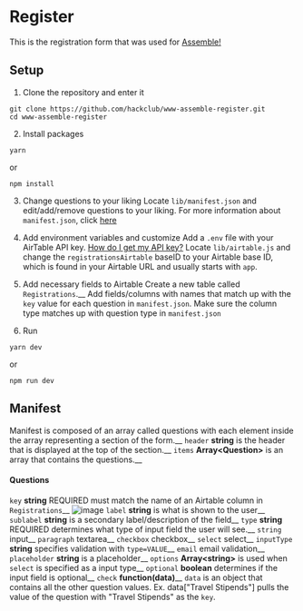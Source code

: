 # Register
This is the registration form that was used for [Assemble!](https://github.com/hackclub/assemble)

## Setup

1. Clone the repository and enter it
```
git clone https://github.com/hackclub/www-assemble-register.git
cd www-assemble-register
```
2. Install packages
```
yarn
```
or
```
npm install
```
3. Change questions to your liking
Locate `lib/manifest.json` and edit/add/remove questions to your liking. For more information about `manifest.json`, click [here](https://github.com/hackclub/www-assemble-register#manifest)

4. Add environment variables and customize
Add a `.env` file with your AirTable API key. [How do I get my API key?](https://support.airtable.com/hc/en-us/articles/219046777-How-do-I-get-my-API-key-)
Locate `lib/airtable.js` and change the `registrationsAirtable` baseID to your Airtable base ID, which is found in your Airtable URL and usually starts with `app`.

5. Add necessary fields to Airtable
Create a new table called `Registrations`.__
Add fields/columns with names that match up with the `key` value for each question in `manifest.json`. Make sure the column type matches up with question type in `manifest.json`

6. Run
```
yarn dev
```
or
```
npm run dev
```

## Manifest
Manifest is composed of an array called questions with each element inside the array representing a section of the form.__
`header` **string** is the header that is displayed at the top of the section.__
`items` **Array\<Question\>** is an array that contains the questions.__

#### Questions
`key` **string** REQUIRED must match the name of an Airtable column in `Registrations`__
![image](https://user-images.githubusercontent.com/66806100/184732849-8c2baa61-c9a5-4416-b38e-03867dd2975d.png)
`label` **string** is what is shown to the user__
`sublabel` **string** is a secondary label/description of the field__
`type` **string** REQUIRED determines what type of input field the user will see.__
    `string` input__
    `paragraph` textarea__
    `checkbox` checkbox__
    `select` select__
`inputType` **string** specifies validation with `type=VALUE`__
    `email` email validation__
`placeholder` **string** is a placeholder__
`options` **Array\<string\>** is used when `select` is specified as a input type__
`optional` **boolean** determines if the input field is optional__
`check` **function(data)**__
    `data` is an object that contains all the other question values. Ex. data\["Travel Stipends"\] pulls the value of the question with "Travel Stipends" as the `key`.
